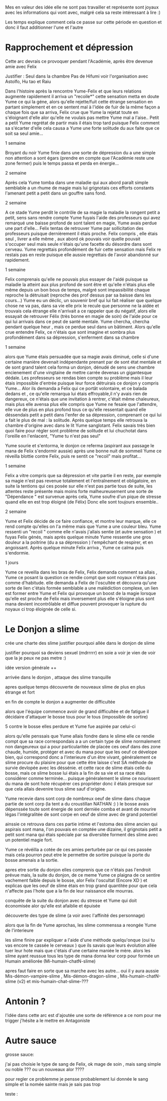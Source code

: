 


Mes en valeur des idée elle ne sont pas travailler et représente sont joyaux avec les informations qui vont avec, malgré cela sa reste intéressant à lire :) 

Les temps explique comment cela ce passe sur cette période en question et donc il faut additionner l'une et l'autre 



# Rapprochement et dépression 


Cette arc devrais ce provoquer pendant l'Académie, après être devenue amie avec Felix 

Justifier :
Seul dans la chambre 
Pas de Hifumi 
voir l'organisation avec Astolfo, Hu tao et Raiu



Dans l'histoire après la rencontre Yume-Felix et que leurs relations augmente rapidement il arriva un "recoile*" cette sensation metta en doute Yume ce qui la géne, alors qu'elle rejette/fuit cette étrange sensation en partant simplement et en ce sentent mal à l'idée de fuir de la même façon a chaque fois que sa arriva, Felix crue que Yume la rejetat toute en s'éloignant d'elle alor qu'elle ne voulais pas mettre Yume mal a l'aise..
Petit a petit Yume regrétat de partir mais il étais trop tard puisque Felix comment sa s'écarter d'elle cela causa a Yume une forte solitude du aux faite que ce soit sa seul amie... 

1 semaine 


Broyant du noir Yume finie dans une sorte de dépression du a une simple non attention a sont égars (prendre en compte que l'Académie reste une zone fermer) puis le temps passa et perda en énergie... 

2 semaine 

Après cela Yume tomba dans une maladie qui aux abord paraît simple semblable a un rhume de magie mais lui grignotais ces efforts constants l'amenant petit a petit dans un gouffre sans fond.

2 semaine

A ce stade Yume perdit le contrôle de sa magie la maladie la rongent petit a petit, sens sans rendre compte Yume fuyais l'aide des professeurs qui avez remarqué une baisse profond de sont talent en magie, Yume avais perdue une part d'elle... Felix tentas de retrouver Yume par sollicitation des professeurs puisque dernièrement il étais proche. Felix compris , elle étais seul , livrer a elle même , aux abord ok pouvais voir quelle pouvait s'occuper seul mais seule n'étais qu'une facette du désordre dans sont cerveau. Yume regrettais profondément de fuir cette sensation mais Felix re restais pas en reste puisque elle aussie regrettais de l'avoir abandonné sur rapidement.

1 semaine 

Felix comprenais qu'elle ne pouvais plus essayer de l'aidé puisque sa maladie la atteint aux plus profond de sont être et qu'elle n'étais plus elle même depuis un bon bous de temps, malgré sont impassibilité chaque reproche la détruisait (reproche des prof dessus par sa baisse dans les cours...) 
Yume eu un déclic, un souvenir bref qui lui fait réaliser que quelque chose ne va pas, dans sa vie elle prix le recule que personne ne la aidée et trouvais cela étrange elle n'arrivait a ce rappeler que du négatif, alors elle essayait de retrouver Félix (très bonne en magie de soin) de l'aide pour ce qui lui arrivais dans ce peut de santé mentale.
Yume chercha, chercha pendant quelque heur , mais ce perdue seul dans un bâtiment. Alors qu'elle crue entendre Felix, ce n'étais que sont imagine et sombra plus profondément dans sa dépression, s'enferment dans sa chambre 

1 semaine 

alors que Yume étais persuadée que sa magie avais diminué, celle si d'une certaine manière devenait indépendante prenant par de sont état mentale et de sont grand talent cela forma un donjon, dénudé de sens une chambre encienement d'une vingtaine de mettre carrée devenas un gigantesque dédale.
Les professeurs se rendas bien compte su problème mais il leur étais impossible d'entrée puisque leur force détruirais ce donjon y compris Yume... Alor ils demanda a Felix qui ce portât volontaire, et ce balada dedans et , ce qu'elle remarqua lui étais effroyable,il n'y avais rien de dangereux, ce n'étais que une invitation à rentrer, c'était même chaleureux, mais plus elle avensa plus elle compris que Yume ne fesaie que l'attendre, elle vue de plus en plus profond tous ce qu'elle ressentait quand elle déssendais petit a petit dans l'enfer de sa dépression, comprenant ce qui lui a fait le plus de mal : la solitude.
Après quelque temps elle retrouva la chambre d'origine avec dans le lit Yume sanglotant. Felix savais très bien quoi faire pour régler sont problème de solitude et lui chuchotat dans l'oreille en l'enlacent, "Yume tu n'est pas seul" 

Yume sourie et s'entorma, le donjon ce referma (aspirant aux passage le mana de Felix s'endormir aussie) après une bonne nuit de sommeil Yume ce réveilla blottie contre Felix, puis re sentit ce "recoil" mais profitat...

1 semaine 

Felix a vitre compris que sa dépression et vite partie il en reste, par exemple sa magie n'est pas revenue totalement et l'entraînement et obligatoire, en suite la tentions qui ces posée sur elle n'est pas partie tous de suite, les attentes reste présente mais moins forte malheureusement une sorte de "Dépendance " est survenue après cela, Yume soufre d'un pique de stresse quand elle en est trop éloigné (de Félix) 
Donc elle sont toujours ensemble..

2 semaine 

Yume et Felix décide de ce faire confiance, et montre leur marque, elle ce rend compte qu'elles on l'a même mais que Yume a une couleur bleu.
Yume ressenti un "recoil " comme elle n'avais j'allais sentie (et autre sensation ) et fuyas Felix génés, mais après quelque minute Yume ressentie une gros douleur a la poitrine (du a sa dépression ) l'empêchant de respirer, et en angoissant. Après quelque minute Felix arriva , Yume ce calma puis s'endormie. 

1 jours

Yume ce reveilla dans les bras de Felix, Felix demanda comment sa allais , Yume ce posant la question ce rendie compt que sont noyaux n'étais pas comme d'habitude. elle demanda a Felix de l'oscultée et découvra qu'une sorte de lien c'étais formée semblable a une malédiction complexe, un lien est former entre Yume et Felix qui provoque un boost de la magie lorsque qu'elle est proche de Felix mais inversement plus elle s'éloigne plus sont mana devient incontrôlable et diffue pouvent provoquer la rupture du noyaux ci trop éloignée de celle si.







# Le Donjon a slime 


crée une charte des slime
justifier pourquoi allée dans le donjon de slime



justifier pourquoi sa deviens sexuel (mdrrrrr) en soie a voir je vien de voir que la je peux ne pas metre :)


idée version générale ++

arrivée dans le donjon , attaque des slime tranquille


apres quelque temps découverte de nouveaux slime de plus en plus étrange et fort 

en fin de compte le donjon a augmenter de difficultée 

alors que l'équipe commence avoir de grand difficultée et de fatigue il décidaire d'attaquer le bosse tous pour le tous (impossible de sortire)

5 contre le bosse elles perdure et Yume fue aspirée par celui-ci 

alors qu'elle penssais que Yume allais fondre dans le slime elle ce rendie compt que sa race correspondais a a un certain type de slime normalement non dangeureux qui a pour particularitée de placée ces oeuf dans des zone chaude, humide, protéger et avec du mana pour que les oeuf ce dévelope bien, qui correspond donc a l'interieure d'un être vivant, généralement ce slime procure du plaisire pour que cette être laisse c'est SA méthode de survie devlopée avec les déssénie. et cette race de slime étais celle du bosse, mais ce slime bosse lui étais a la fin de sa vie et sa race étais considérer comme terminée... puisque généralement le slime ce nourissent du mana de sont hote récupérer ces propriéter donc il étais presque sur que cela allais devenire tous slime sauf d'origine.

Yume recevie dans sont corp de nombreux oeuf de slime dans chaque partie de sont corp (la tent a du croustillan NATHAN :) ) le bosse avais dépenssée toute sont énergie de sont derniée comba et avant de mourire légas l'intégralitée de sont corpe en oeuf de slime avec de grand potentiel

ainssie ce retrouva dans ces partie intime et l'estoma des slime ancien qui aspirais sont mana, l'on pouvais en comptée une dizaine, il grignotais petit a petit sont mana qui étais spéciale par sa diversitée forment des slime avec un potentiel magie fort.

Yume ce révéilla a cotée de ces amies perturbée par ce qui ces passée mais cela pourron peut etre le permettre de sortire puisque la porte du bosse amenais a la sortie.

apres etre sortie du donjon elles comprenis que ce n'étais pas l'endroit prévue mais, la suite du donjon, de ce meme Yume ce plaigna de ce sentire vachement faible depuis le bosse, alor Felix l'oscultat (Encore XD ) et explicas que les oeuf de slime étais en trop grand quantitée pour que cela n'affecte pas l'hote que a la fin de leur naissance elle mourras.


conquête de la suite du donjon avec du stresse et Yume qui doit économisée alor qu'elle est afaiblie et épuisée

découverte des type de slime (a voir avec l'affinité des personnage)

alors que la fin de Yume aprochas, les slime commenssa a reongée Yume de l'interieure 

les slime finire par expliquer a l'aide d'une méthode quelqu'onque (oui tu vas encore te cassée le cerveaux ) que ils savais que leurs évolution allée tuer leur hote mais que c'étais d'une certaine maniée le mère. alors les slime ayant reussue tous les type de mana donna leur corp pour formée un Humain améliorée (Mi-humain-chatN-slime) 

apres faut faire en sorte que sa marche avec les autre... oui il y aura aussie Mis-démon-vampire-slime ,  Mis-démon-dragon-slime , Mis-humain-chatN-slime (v2) et mis-humain-chat-slime-???





# Antonin ?


l'idée dans cette arc est d'ajoutée une sorte de référence a ce nom pour me trigger
j'hésite a le mettre en Antagoniste 
# Autre sauce 


grosse sauce:


j'ai pas choisie le type de sang de Felix, ok mage de soin , mais sang simple ou noble ??? ou un nouveaux alor ????

pour regler ce problemme je pensse probablement lui donnée le sang simple et la nomée sainte mais je sais pas trop




teste : 


